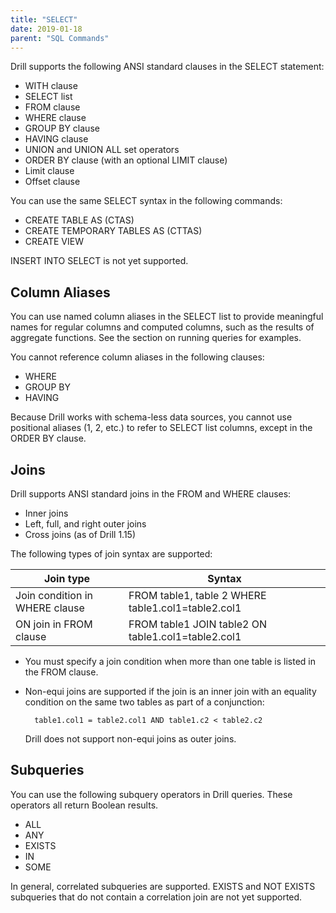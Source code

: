 ```yaml
---
title: "SELECT"
date: 2019-01-18
parent: "SQL Commands"
---
```

Drill supports the following ANSI standard clauses in the SELECT statement:

  * WITH clause
  * SELECT list
  * FROM clause
  * WHERE clause
  * GROUP BY clause
  * HAVING clause
  * UNION and UNION ALL set operators
  * ORDER BY clause (with an optional LIMIT clause)
  * Limit clause
  * Offset clause

You can use the same SELECT syntax in the following commands:

  * CREATE TABLE AS (CTAS)
  * CREATE TEMPORARY TABLES AS (CTTAS)
  * CREATE VIEW

INSERT INTO SELECT is not yet supported.

## Column Aliases

You can use named column aliases in the SELECT list to provide meaningful
names for regular columns and computed columns, such as the results of
aggregate functions. See the section on running queries for examples.

You cannot reference column aliases in the following clauses:

  * WHERE
  * GROUP BY
  * HAVING

Because Drill works with schema-less data sources, you cannot use positional
aliases (1, 2, etc.) to refer to SELECT list columns, except in the ORDER BY
clause.

## Joins

Drill supports ANSI standard joins in the FROM and WHERE clauses:

  * Inner joins
  * Left, full, and right outer joins
  * Cross joins (as of Drill 1.15)

The following types of join syntax are supported:

| Join type                      | Syntax                                             |
|--------------------------------|----------------------------------------------------|
| Join condition in WHERE clause | FROM table1, table 2 WHERE table1.col1=table2.col1 |
| ON join in FROM clause         | FROM table1 JOIN table2 ON table1.col1=table2.col1 |




- You must specify a join condition when more than one table is listed in the FROM clause.  
- Non-equi joins are supported if the join is an inner join with an equality condition on the same two tables as part of a conjunction:  
  
		table1.col1 = table2.col1 AND table1.c2 < table2.c2

	Drill does not support non-equi joins as outer joins.

## Subqueries

You can use the following subquery operators in Drill queries. These operators
all return Boolean results.

  * ALL
  * ANY
  * EXISTS
  * IN
  * SOME

In general, correlated subqueries are supported. EXISTS and NOT EXISTS
subqueries that do not contain a correlation join are not yet supported.

